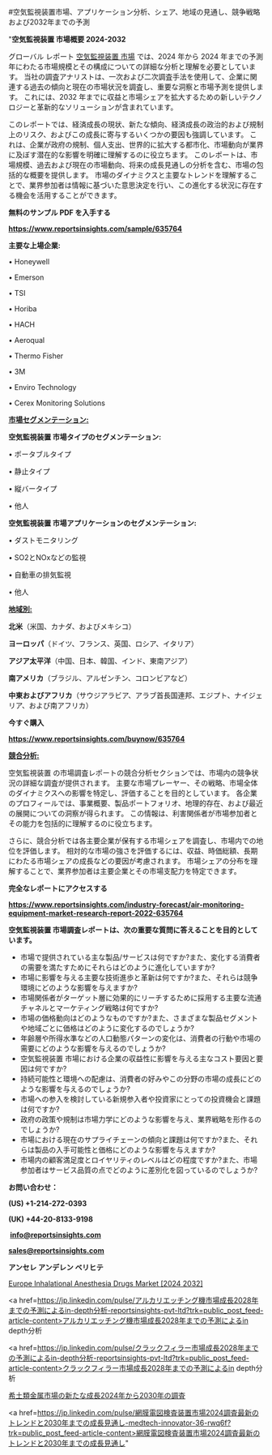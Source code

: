 #空気監視装置市場、アプリケーション分析、シェア、地域の見通し、競争戦略および2032年までの予測

"<strong>空気監視装置 市場概要 2024-2032</strong>

グローバル レポート <a href=https://www.reportsinsights.com/sample/635764>空気監視装置 市場</a> では、2024 年から 2024 年までの予測年にわたる市場規模とその構成についての詳細な分析と理解を必要としています。 当社の調査アナリストは、一次および二次調査手法を使用して、企業に関連する過去の傾向と現在の市場状況を調査し、重要な洞察と市場予測を提供します。 これには、2032 年までに収益と市場シェアを拡大​​するための新しいテクノロジーと革新的なソリューションが含まれています。

このレポートでは、経済成長の現状、新たな傾向、経済成長の政治的および規制上のリスク、およびこの成長に寄与するいくつかの要因も強調しています。 これは、企業が政府の規制、個人支出、世界的に拡大する都市化、市場動向が業界に及ぼす潜在的な影響を明確に理解するのに役立ちます。 このレポートは、市場規模、過去および現在の市場動向、将来の成長見通しの分析を含む、市場の包括的な概要を提供します。 市場のダイナミクスと主要なトレンドを理解することで、業界参加者は情報に基づいた意思決定を行い、この進化する状況に存在する機会を活用することができます。

<strong><b>無料のサンプル PDF を入手する</b></strong>

<a href=https://www.reportsinsights.com/sample/635764><strong><u>https://www.reportsinsights.com/sample/635764</u></strong></a>

<strong>主要な上場企業:</strong>

• Honeywell

• Emerson

• TSI

• Horiba

• HACH

• Aeroqual

• Thermo Fisher

• 3M

• Enviro Technology

• Cerex Monitoring Solutions

<strong><u>市場セグメンテーション</u></strong><strong><u>:</u></strong>

<strong>空気監視装置 市場タイプのセグメンテーション:</strong>

• ポータブルタイプ

• 静止タイプ

• 縦バータイプ

• 他人

<strong>空気監視装置 市場アプリケーションのセグメンテーション:</strong>

• ダストモニタリング

• SO2とNOxなどの監視

• 自動車の排気監視

• 他人

<strong><u>地域別</u></strong><strong><u>:</u></strong>

<strong>北米</strong>（米国、カナダ、およびメキシコ）

<strong>ヨーロッパ</strong>（ドイツ、フランス、英国、ロシア、イタリア）

<strong>アジア太平洋</strong>（中国、日本、韓国、インド、東南アジア）

<strong>南アメリカ</strong>（ブラジル、アルゼンチン、コロンビアなど）

<strong>中東およびアフリカ</strong>（サウジアラビア、アラブ首長国連邦、エジプト、ナイジェリア、および南アフリカ）

<strong>今すぐ購入</strong>

<a href=https://www.reportsinsights.com/buynow/635764><strong><u>https://www.reportsinsights.com/buynow/635764</u></strong></a>

<strong><u>競合分析:</u></strong>

空気監視装置 の市場調査レポートの競合分析セクションでは、市場内の競争状況の詳細な調査が提供されます。 主要な市場プレーヤー、その戦略、市場全体のダイナミクスへの影響を特定し、評価することを目的としています。 各企業のプロフィールでは、事業概要、製品ポートフォリオ、地理的存在、および最近の展開についての洞察が得られます。 この情報は、利害関係者が市場参加者とその能力を包括的に理解するのに役立ちます。

さらに、競合分析では各主要企業が保有する市場シェアを調査し、市場内での地位を評価します。 相対的な市場の強さを評価するには、収益、時価総額、長期にわたる市場シェアの成長などの要因が考慮されます。 市場シェアの分布を理解することで、業界参加者は主要企業とその市場支配力を特定できます。

<strong>完全なレポートにアクセスする</strong>

<a href=https://www.reportsinsights.com/industry-forecast/air-monitoring-equipment-market-research-report-2022-635764><strong><u><b>https://www.reportsinsights.com/industry-forecast/air-monitoring-equipment-market-research-report-2022-635764</b></u></strong></a>

<strong><b>空気監視装置 市場調査レポートは、次の重要な質問に答えることを目的としています。</b></strong>
<ul>
  <li>市場で提供されている主な製品/サービスは何ですか?また、変化する消費者の需要を満たすためにそれらはどのように進化していますか?</li>
  <li>市場に影響を与える主要な技術進歩と革新は何ですか?また、それらは競争環境にどのような影響を与えますか?</li>
  <li>市場関係者がターゲット層に効果的にリーチするために採用する主要な流通チャネルとマーケティング戦略は何ですか?</li>
  <li>市場の価格動向はどのようなものですか?また、さまざまな製品セグメントや地域ごとに価格はどのように変化するのでしょうか?</li>
  <li>年齢層や所得水準などの人口動態パターンの変化は、消費者の行動や市場の需要にどのような影響を与えるのでしょうか?</li>
  <li>空気監視装置 市場における企業の収益性に影響を与える主なコスト要因と要因は何ですか?</li>
  <li>持続可能性と環境への配慮は、消費者の好みやこの分野の市場の成長にどのような影響を与えるのでしょうか?</li>
  <li>市場への参入を検討している新規参入者や投資家にとっての投資機会と課題は何ですか?</li>
  <li>政府の政策や規制は市場力学にどのような影響を与え、業界戦略を形作るのでしょうか?</li>
  <li>市場における現在のサプライチェーンの傾向と課題は何ですか?また、それらは製品の入手可能性と価格にどのような影響を与えますか?</li>
  <li>市場内の顧客満足度とロイヤリティのレベルはどの程度ですか?また、市場参加者はサービス品質の点でどのように差別化を図っているのでしょうか?</li>
</ul>
<strong>お問い合わせ：</strong>

<strong>(US) +1-214-272-0393</strong>

<strong>(UK) +44-20-8133-9198</strong>

<strong> </strong><a href=info@reportsinsights.com><strong><u>info@reportsinsights.com</u></strong></a>

<a href=sales@reportsinsights.com><strong><u>sales@reportsinsights.com</u></strong></a>

<strong>アンセレ アンデレン ベリヒテ</strong>

<a href=https://www.linkedin.com/pulse/europe-inhalational-anesthesia-drugs-markets-tjiuf/>Europe Inhalational Anesthesia Drugs Market [2024 2032]</a>

<a href=https://jp.linkedin.com/pulse/アルカリエッチング機市場成長2028年までの予測によるin-depth分析-reportsinsights-pvt-ltd?trk=public_post_feed-article-content>アルカリエッチング機市場成長2028年までの予測によるin depth分析</a>

<a href=https://jp.linkedin.com/pulse/クラックフィラー市場成長2028年までの予測によるin-depth分析-reportsinsights-pvt-ltd?trk=public_post_feed-article-content>クラックフィラー市場成長2028年までの予測によるin depth分析</a>

<a href=https://www.linkedin.com/pulse/希土類金属市場の新たな成長2024年から2030年の調査-reportsinsights-pvt-ltd/>希土類金属市場の新たな成長2024年から2030年の調査</a>

<a href=https://jp.linkedin.com/pulse/網膜電図検査装置市場2024調査最新のトレンドと2030年までの成長見通し-medtech-innovator-36-rwq6f?trk=public_post_feed-article-content>網膜電図検査装置市場2024調査最新のトレンドと2030年までの成長見通し</a>"

